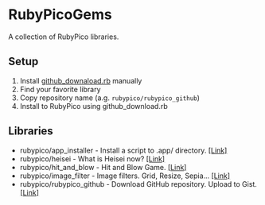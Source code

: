 # RubyPicoGems
A collection of RubyPico libraries.

## Setup
1. Install [github_downaload.rb](https://github.com/rubypico/rubypico_github#github_downaloadrb) manually
2. Find your favorite library
3. Copy repository name (a.g. `rubypico/rubypico_github`)
4. Install to RubyPico using github_download.rb

## Libraries
- rubypico/app_installer - Install a script to .app/ directory. [[Link]](https://github.com/rubypico/app_installer)
- rubypico/heisei - What is Heisei now? [[Link]](https://github.com/rubypico/heisei)
- rubypico/hit_and_blow - Hit and Blow Game. [[Link]](https://github.com/rubypico/hit_and_blow)
- rubypico/image_filter - Image filters. Grid, Resize, Sepia... [[Link]](https://github.com/rubypico/image_filter)
- rubypico/rubypico_github - Download GitHub repository. Upload to Gist. [[Link]](https://github.com/rubypico/rubypico_github)
